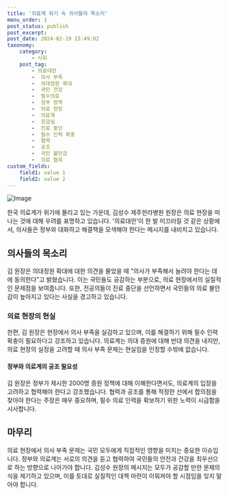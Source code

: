 ```yaml
---
title: '의료계 위기 속 의사들의 목소리'
menu_order: 1
post_status: publish
post_excerpt: 
post_date: 2024-02-19 15:49:02
taxonomy:
    category:
        - 사회
    post_tag:
        - 의료대란
        -  의사 부족
        -  의대정원 확대
        -  국민 건강
        -  필수의료
        -  정부 정책
        -  의료 현장
        -  의료계
        -  응급실
        -  진료 중단
        -  필수 인력 확충
        -  협력
        -  공조
        -  국민 불안감
        -  의료 협회
custom_fields:
    field1: value 1
    field2: value 2
---
```


![Image](https://imgnews.pstatic.net/image/025/2024/02/19/0003342106_001_20240219054641918.jpg?type=w647)

한국 의료계가 위기에 몰리고 있는 가운데, 김성수 제주한라병원 원장은 의료 현장을 떠나는 것에 대해 우려를 표명하고 있습니다. '의료대란'이 한 발 미끄러질 것 같은 상황에서, 의사들은 정부와 대화하고 해결책을 모색해야 한다는 메시지를 내비치고 있습니다.
## 의사들의 목소리
김 원장은 의대정원 확대에 대한 의견을 물었을 때 "의사가 부족해서 늘려야 한다는 데에 동의한다"고 밝혔습니다. 이는 국민들도 공감하는 부분으로, 의료 현장에서의 실질적인 문제점을 보여줍니다. 또한, 전공의들이 진료 중단을 선언하면서 국민들의 의료 불안감이 높아지고 있다는 사실을 경고하고 있습니다.
### 의료 현장의 현실
한편, 김 원장은 현장에서 의사 부족을 실감하고 있으며, 이를 해결하기 위해 필수 인력 확충이 필요하다고 강조하고 있습니다. 의료계는 의대 증원에 대해 반대 의견을 내지만, 의료 현장의 실정을 고려할 때 의사 부족 문제는 현실임을 인정할 수밖에 없습니다.
#### 정부와 의료계의 공조 필요성
김 원장은 정부가 제시한 2000명 증원 정책에 대해 이해한다면서도, 의료계의 입장을 고려하고 협력해야 한다고 강조했습니다. 협력과 공조를 통해 적정한 선에서 합의점을 찾아야 한다는 주장은 매우 중요하며, 필수 의료 인력을 확보하기 위한 노력이 시급함을 시사합니다.
## 마무리
의료 현장에서 의사 부족 문제는 국민 모두에게 직접적인 영향을 미치는 중요한 이슈입니다. 정부와 의료계는 서로의 의견을 듣고 협력하여 국민들의 안전과 건강을 최우선으로 하는 방향으로 나아가야 합니다. 김성수 원장의 메시지는 모두가 공감할 만한 문제의식을 제기하고 있으며, 이를 토대로 실질적인 대책 마련이 이뤄져야 할 시점임을 잊지 말아야 합니다.

